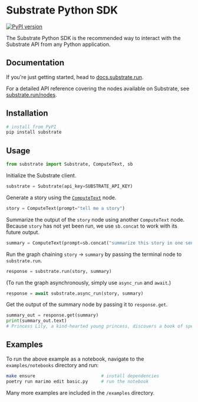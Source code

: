 # Substrate Python SDK

[![PyPI version](https://img.shields.io/pypi/v/substrate.svg)](https://pypi.org/project/substrate/)

The Substrate Python SDK is the recommended way to interact with the Substrate API from any Python application.

## Documentation

If you're just getting started, head to [docs.substrate.run](https://docs.substrate.run/).

For a detailed API reference covering the nodes available on Substrate, see [substrate.run/nodes](https://www.substrate.run/nodes).

## Installation

```sh
# install from PyPI
pip install substrate
```

## Usage

```python
from substrate import Substrate, ComputeText, sb
```

Initialize the Substrate client.

```python
substrate = Substrate(api_key=SUBSTRATE_API_KEY)
```

Generate a story using the [`ComputeText`](https://www.substrate.run/nodes#ComputeText) node.

```python
story = ComputeText(prompt="tell me a story")
```

Summarize the output of the `story` node using another `ComputeText` node. Because `story` has not yet been run, we use `sb.concat` to work with its future output.

```python
summary = ComputeText(prompt=sb.concat("summarize this story in one sentence: ", story.future.text))
```

Run the graph chaining `story` → `summary` by passing the terminal node to `substrate.run`.

```python
response = substrate.run(story, summary)
```

(To run the graph asynchronously, simply use `async_run` and `await`.)

```python
response = await substrate.async_run(story, summary)
```

Get the output of the summary node by passing it to `response.get`.

```python
summary_out = response.get(summary)
print(summary_out.text)
# Princess Lily, a kind-hearted young princess, discovers a book of spells and uses it to grant her family and kingdom happiness.
```

## Examples

To run the above example as a notebook, navigate to the `examples/notebooks` directory and run:

```sh
make ensure                         # install dependencies
poetry run marimo edit basic.py     # run the notebook
```

Many more examples are included in the `/examples` directory.
